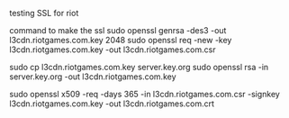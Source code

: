 testing SSL for riot 

command to make the ssl 
sudo openssl genrsa -des3 -out l3cdn.riotgames.com.key 2048
sudo openssl req -new -key l3cdn.riotgames.com.key  -out l3cdn.riotgames.com.csr



sudo cp l3cdn.riotgames.com.key server.key.org
sudo openssl rsa -in server.key.org -out l3cdn.riotgames.com.key




sudo openssl x509 -req -days 365 -in l3cdn.riotgames.com.csr -signkey l3cdn.riotgames.com.key  -out l3cdn.riotgames.com.crt
